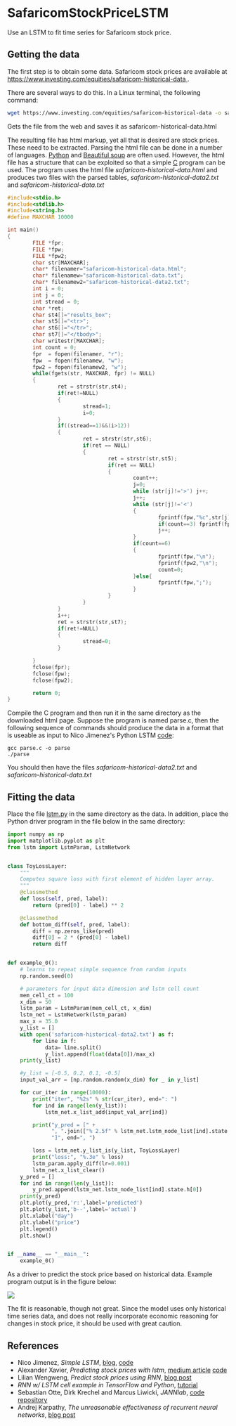 # SafaricomStockPriceLSTM
Use an LSTM to fit time series for Safaricom stock price.

## Getting the data

The first step is to obtain some data. Safaricom stock prices are available at [https://www.investing.com/equities/safaricom-historical-data
](https://www.investing.com/equities/safaricom-historical-data
).

There are several ways to do this. In a Linux terminal, the following command:

```bash
wget https://www.investing.com/equities/safaricom-historical-data -o safaricom-historical-data.html
```

Gets the file from the web and saves it as safaricom-historical-data.html

The resulting file has html markup, yet all that is desired are stock prices. These need to be extracted. Parsing the
html file can be done in a number of languages. [Python](https://www.python.org/) and [Beautiful soup](https://www.crummy.com/software/BeautifulSoup/) are often used. However, the html file
has a structure that can be exploited so that a simple [C](http://www.open-std.org/jtc1/sc22/wg14/) program can be used. The program uses the html file _safaricom-historical-data.html_ and produces two files with the parsed tables,
_safaricom-historical-data2.txt_ and _safaricom-historical-data.txt_ 

```C
#include<stdio.h>
#include<stdlib.h>
#include<string.h>
#define MAXCHAR 10000

int main()
{
        FILE *fpr;
        FILE *fpw;
        FILE *fpw2;
        char str[MAXCHAR];
        char* filenamer="safaricom-historical-data.html";
        char* filenamew="safaricom-historical-data.txt";
        char* filenamew2="safaricom-historical-data2.txt";
        int i = 0;
        int j = 0;
        int stread = 0;
        char *ret;
        char st4[]="results_box";
        char st5[]="<tr>";
        char st6[]="</tr>";
        char st7[]="</tbody>";
        char writestr[MAXCHAR];
        int count = 0;
        fpr  = fopen(filenamer, "r");
        fpw  = fopen(filenamew, "w");
        fpw2 = fopen(filenamew2, "w"); 
        while(fgets(str, MAXCHAR, fpr) != NULL)
        {
                ret = strstr(str,st4);
                if(ret!=NULL)
                {
                        stread=1;
                        i=0;
                }
                if((stread==1)&&(i>12))
                {
                        ret = strstr(str,st6);
                        if(ret == NULL)
                        {
                                ret = strstr(str,st5);
                                if(ret == NULL)
                                {
                                        count++;
                                        j=0;
                                        while (str[j]!='>') j++;
                                        j++;
                                        while (str[j]!='<')
                                        {
                                                fprintf(fpw,"%c",str[j]);
                                                if(count==3) fprintf(fpw2,"%c",str[j]);
                                                j++;
                                        }
                                        if(count==6)
                                        {
                                                fprintf(fpw,"\n");
                                                fprintf(fpw2,"\n");
                                                count=0;
                                        }else{
                                                fprintf(fpw,";");
                                        }
                                }
                        }
                }
                i++;
                ret = strstr(str,st7);
                if(ret!=NULL)
                {
                        stread=0;
                }

        }
        fclose(fpr);
        fclose(fpw);
        fclose(fpw2);

        return 0;
}

```

Compile the C program and then run it in the same directory as the downloaded html page. Suppose the program is named
parse.c, then the following sequence of commands should produce the data in a format that is useable as input to Nico Jimenez's Python LSTM [code](https://github.com/nicodjimenez/lstm/blob/master/lstm.py):

```
gcc parse.c -o parse
./parse
```
You should then have the files _safaricom-historical-data2.txt_ and _safaricom-historical-data.txt_ 

## Fitting the data

Place the file [lstm.py](https://github.com/nicodjimenez/lstm/blob/master/lstm.py) in the same directory as the data. In addition, place the Python driver program in the file below in the same directory:

```Python
import numpy as np
import matplotlib.pyplot as plt
from lstm import LstmParam, LstmNetwork


class ToyLossLayer:
    """
    Computes square loss with first element of hidden layer array.
    """
    @classmethod
    def loss(self, pred, label):
        return (pred[0] - label) ** 2

    @classmethod
    def bottom_diff(self, pred, label):
        diff = np.zeros_like(pred)
        diff[0] = 2 * (pred[0] - label)
        return diff


def example_0():
    # learns to repeat simple sequence from random inputs
    np.random.seed(0)

    # parameters for input data dimension and lstm cell count
    mem_cell_ct = 100
    x_dim = 50
    lstm_param = LstmParam(mem_cell_ct, x_dim)
    lstm_net = LstmNetwork(lstm_param)
    max_x = 35.0
    y_list = []
    with open('safaricom-historical-data2.txt') as f:
        for line in f:
            data= line.split()
            y_list.append(float(data[0])/max_x)
    print(y_list)

    #y_list = [-0.5, 0.2, 0.1, -0.5]
    input_val_arr = [np.random.random(x_dim) for _ in y_list]

    for cur_iter in range(10000):
        print("iter", "%2s" % str(cur_iter), end=": ")
        for ind in range(len(y_list)):
            lstm_net.x_list_add(input_val_arr[ind])

        print("y_pred = [" +
              ", ".join(["% 2.5f" % lstm_net.lstm_node_list[ind].state.h[0] for ind in range(len(y_list))]) +
              "]", end=", ")

        loss = lstm_net.y_list_is(y_list, ToyLossLayer)
        print("loss:", "%.3e" % loss)
        lstm_param.apply_diff(lr=0.001)
        lstm_net.x_list_clear()
    y_pred = []
    for ind in range(len(y_list)):
        y_pred.append(lstm_net.lstm_node_list[ind].state.h[0])
    print(y_pred)
    plt.plot(y_pred,'r:',label='predicted')
    plt.plot(y_list,'b--',label='actual')
    plt.xlabel("day")
    plt.ylabel("price")
    plt.legend()
    plt.show()


if __name__ == "__main__":
    example_0()
```

As a driver to predict the stock price based on historical data. Example program output is in the figure below:

![](images/Figure_1.png)

The fit is reasonable, though not great. Since the model uses only historical time series data, and does not really incorporate economic reasoning for changes in stock price, it should be used with great caution.

## References

* Nico Jimenez, _Simple LSTM_, [blog](http://nicodjimenez.github.io/2014/08/08/lstm.html), [code](https://github.com/nicodjimenez/lstm)
* Alexander Xavier, _Predicting stock prices with lstm_, [medium article](https://medium.com/neuronio/predicting-stock-prices-with-lstm-349f5a0974d4) [code](https://github.com/alexavierc/LSTM-Stock-Prices)
* Lilian Wengweng, _Predict stock prices using RNN_, [blog post](https://lilianweng.github.io/lil-log/2017/07/08/predict-stock-prices-using-RNN-part-1.html)
* _RNN w/ LSTM cell example in TensorFlow and Python_, [tutorial](https://pythonprogramming.net/rnn-tensorflow-python-machine-learning-tutorial/)
* Sebastian Otte, Dirk Krechel and Marcus Liwicki, _JANNlab_, [code repository](https://github.com/jannlab/jannlab)
* Andrej Karpathy, _The unreasonable effectiveness of recurrent neural networks_, [blog post](https://karpathy.github.io/2015/05/21/rnn-effectiveness/)



